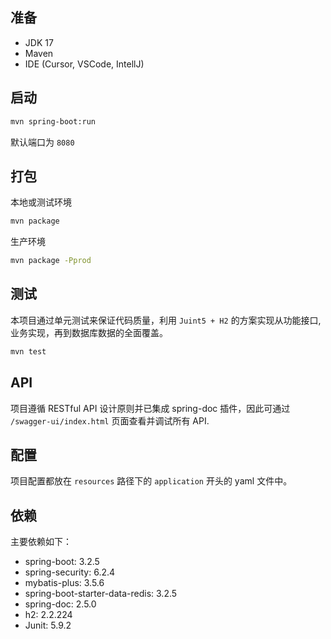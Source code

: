 ## 准备

- JDK 17
- Maven
- IDE (Cursor, VSCode, IntellJ)

## 启动

```bash
mvn spring-boot:run
```

默认端口为 `8080`

## 打包

本地或测试环境

```bash
mvn package
```

生产环境

```bash
mvn package -Pprod
```

## 测试

本项目通过单元测试来保证代码质量，利用 `Juint5 + H2` 的方案实现从功能接口, 业务实现，再到数据库数据的全面覆盖。

```bash
mvn test
```

## API

项目遵循 RESTful API 设计原则并已集成 spring-doc 插件，因此可通过 `/swagger-ui/index.html` 页面查看并调试所有 API.

## 配置

项目配置都放在 `resources` 路径下的 `application` 开头的 yaml 文件中。

## 依赖

主要依赖如下：

- spring-boot: 3.2.5
- spring-security: 6.2.4
- mybatis-plus: 3.5.6
- spring-boot-starter-data-redis: 3.2.5
- spring-doc: 2.5.0
- h2: 2.2.224
- Junit: 5.9.2
